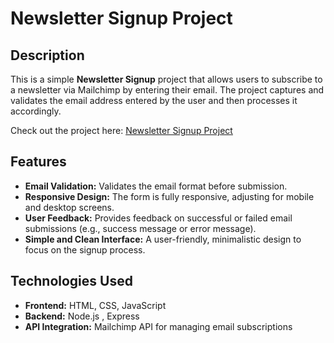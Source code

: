 # Newsletter Signup Project

## Description
This is a simple **Newsletter Signup** project that allows users to subscribe to a newsletter via Mailchimp by entering their email. The project captures and validates the email address entered by the user and then processes it accordingly.

Check out the project here: [Newsletter Signup Project](https://github.com/Rahul-chhajed/NewsLetter_signup)

## Features
- **Email Validation:** Validates the email format before submission.
- **Responsive Design:** The form is fully responsive, adjusting for mobile and desktop screens.
- **User Feedback:** Provides feedback on successful or failed email submissions (e.g., success message or error message).
- **Simple and Clean Interface:** A user-friendly, minimalistic design to focus on the signup process.

## Technologies Used
- **Frontend:** HTML, CSS, JavaScript
- **Backend:** Node.js , Express
- **API Integration:** Mailchimp API for managing email subscriptions
